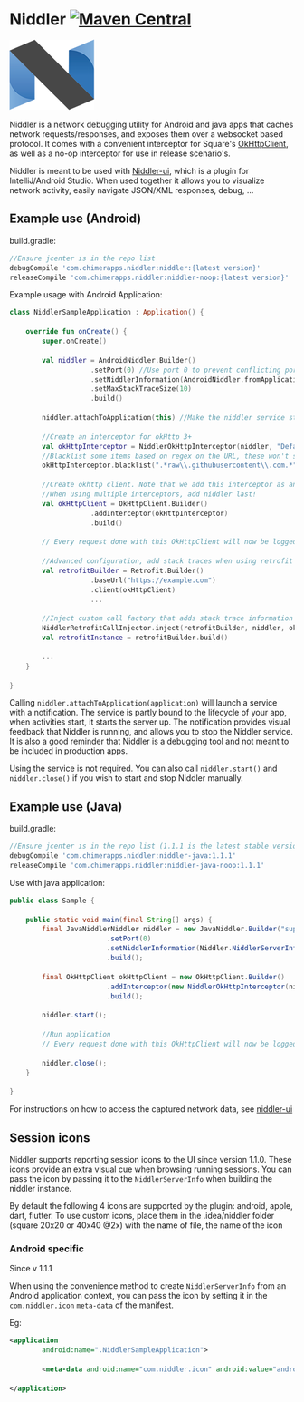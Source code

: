 # Niddler [![Maven Central](https://maven-badges.herokuapp.com/maven-central/com.chimerapps.niddler/niddler/badge.svg)](https://maven-badges.herokuapp.com/maven-central/com.chimerapps.niddler/niddler)

![Logo](niddler_logo.png)

Niddler is a network debugging utility for Android and java apps that caches network requests/responses, and exposes them over a websocket based protocol. It comes with a convenient interceptor for Square's [OkHttpClient](http://square.github.io/okhttp/), as well as a no-op interceptor for use in release scenario's.

Niddler is meant to be used with [Niddler-ui](https://github.com/Chimerapps/niddler-ui), which is a plugin for IntelliJ/Android Studio. When used together it allows you to visualize network activity, easily navigate JSON/XML responses, debug, ...

## Example use (Android)
build.gradle:
``` groovy
//Ensure jcenter is in the repo list
debugCompile 'com.chimerapps.niddler:niddler:{latest version}'
releaseCompile 'com.chimerapps.niddler:niddler-noop:{latest version}'
```

Example usage with Android Application:
```kotlin
class NiddlerSampleApplication : Application() {

    override fun onCreate() {
        super.onCreate()

        val niddler = AndroidNiddler.Builder()
                    .setPort(0) //Use port 0 to prevent conflicting ports, auto-discovery will find it anyway!
                    .setNiddlerInformation(AndroidNiddler.fromApplication(this)) //Set com.niddler.icon in AndroidManifest meta-data to an icon you wish to use for this session
                    .setMaxStackTraceSize(10)
                    .build()

        niddler.attachToApplication(this) //Make the niddler service start whenever an activity starts

        //Create an interceptor for okHttp 3+
        val okHttpInterceptor = NiddlerOkHttpInterceptor(niddler, "Default")
        //Blacklist some items based on regex on the URL, these won't show up in niddler
        okHttpInterceptor.blacklist(".*raw\\.githubusercontent\\.com.*")

        //Create okhttp client. Note that we add this interceptor as an application layer interceptor, this ensures we see 'unpacked' responses
        //When using multiple interceptors, add niddler last!
        val okHttpClient = OkHttpClient.Builder()
                    .addInterceptor(okHttpInterceptor)
                    .build()

        // Every request done with this OkHttpClient will now be logged with Niddler

        //Advanced configuration, add stack traces when using retrofit
        val retrofitBuilder = Retrofit.Builder()
                    .baseUrl("https://example.com")
                    .client(okHttpClient)
                    ...

        //Inject custom call factory that adds stack trace information to retrofit
        NiddlerRetrofitCallInjector.inject(retrofitBuilder, niddler, okHttpClient)
        val retrofitInstance = retrofitBuilder.build()

        ...
    }

}
```

Calling `niddler.attachToApplication(application)` will launch a service with a notification. The service is partly bound to the lifecycle of your app, when activities start, it starts the server up. The notification provides visual feedback that Niddler is running, and allows you to stop the Niddler service. It is also a good reminder that Niddler is a debugging tool and not meant to be included in production apps.

Using the service is not required. You can also call `niddler.start()` and `niddler.close()` if you wish to start and stop Niddler manually.

## Example use (Java)
build.gradle:
``` groovy
//Ensure jcenter is in the repo list (1.1.1 is the latest stable version)
debugCompile 'com.chimerapps.niddler:niddler-java:1.1.1'
releaseCompile 'com.chimerapps.niddler:niddler-java-noop:1.1.1'
```

Use with java application:
```java
public class Sample {

    public static void main(final String[] args) {
        final JavaNiddlerNiddler niddler = new JavaNiddler.Builder("superSecretPassword")
                        .setPort(0)
                        .setNiddlerInformation(Niddler.NiddlerServerInfo("Example", "Example description"))
                        .build();

        final OkHttpClient okHttpClient = new OkHttpClient.Builder()
                        .addInterceptor(new NiddlerOkHttpInterceptor(niddler))
                        .build();

        niddler.start();

        //Run application
        // Every request done with this OkHttpClient will now be logged with Niddler

        niddler.close();
    }

}
```

For instructions on how to access the captured network data, see [niddler-ui](https://github.com/Chimerapps/niddler-ui)

## Session icons
Niddler supports reporting session icons to the UI since version 1.1.0. These icons provide an extra visual cue when browsing running sessions. You can pass the icon by 
passing it to the `NiddlerServerInfo` when building the niddler instance.

By default the following 4 icons are supported by the plugin: android, apple, dart, flutter. To use custom icons, place them in the .idea/niddler folder (square 20x20 or 40x40 @2x) with the 
name of file, the name of the icon

### Android specific
Since v 1.1.1


When using the convenience method to create `NiddlerServerInfo` from an Android application context, you can pass the icon by setting it in the `com.niddler.icon` `meta-data` of the manifest.

Eg:
```xml
<application
        android:name=".NiddlerSampleApplication">

        <meta-data android:name="com.niddler.icon" android:value="android"/>

</application>
```  
